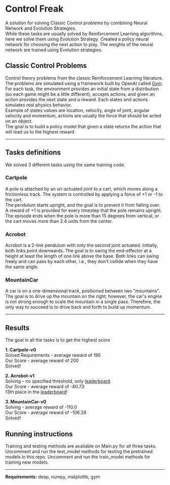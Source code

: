 # Control Freak
A solution for solving Classic Control problems by combining Neural Network and Evolution Strategies.<br/>
While these tasks are usually solved by Reinforcement Learning algorithms, here we solve them using Evolution Strategy.
Created a policy neural network for choosing the next action to play.
The weights of the neural network are trained using Evolution strategies.

## Classic Control Problems
Control theory problems from the classic Reinforcement Learning literature.<br/>
The problems are simulated using a framework built by OpenAI called [Gym](http://gym.openai.com/).<br/>
For each task, the environment provides an initial state from a distribution (so each game might be a little different), accepts actions, and given an action provides the next state and a reward.
Each states and actions simulates real physics behavior.<br/>
Example of states values are location, velocity, angle of joint, angular velocity and momentum, actions are usually the force that should be acted on an object.<br/>
The goal is to build a policy model that given a state returns the action that will lead us to the highest reward.<br/>

***
## Tasks definitions
We solved 3 different tasks using the same training code.

### Cartpole 
A pole is attached by an un-actuated joint to a cart, which moves along a frictionless track. The system is controlled by applying a force of +1 or -1 to the cart.<br/>
The pendulum starts upright, and the goal is to prevent it from falling over.<br/>
A reward of +1 is provided for every timestep that the pole remains upright.<br/>
The episode ends when the pole is more than 15 degrees from vertical, or the cart moves more than 2.4 units from the center.<br/>
 
### Acrobot
Acrobot is a 2-link pendulum with only the second joint actuated. Initially, both links point downwards. The goal is to swing the end-effector at a height at least the length of one link above the base. Both links can swing freely and can pass by each other, i.e., they don't collide when they have the same angle.<br/>
 
### MountainCar
A car is on a one-dimensional track, positioned between two "mountains". The goal is to drive up the mountain on the right; however, the car's engine is not strong enough to scale the mountain in a single pass. Therefore, the only way to succeed is to drive back and forth to build up momentum.<br/>
 
***
## Results
The goal in all the tasks is to get the highest score<br/>

**1. Cartpole-v0**<br/>
Solved Requirements - average reward of 195<br/>
Our Score - average reward of 200 <br/>
Solved!<br/>


**2. Acrobot-v1**<br/>
Solving – no specified threshold, only [leaderboard](https://github.com/openai/gym/wiki/Leaderboard#acrobot-v1)<br/>
Our Score - average reward of -80.73<br/>
13th place in the [leaderboard](https://github.com/openai/gym/wiki/Leaderboard#acrobot-v1)!<br/>


**3. MountainCar-v0**<br/>
Solving  - average reward of -110.0<br/>
Our Score - average reward of -106.26<br/>
Solved!<br/>

## Running instructions
Training and testing methods are available on Main.py for all three tasks. <br/>
Uncomment and run the test_model methods for testing the pretrained models in this repo.
Uncomment and run the train_model methods for training new models.

***
**Requirements:** deap, numpy, matplotlib, gym 
